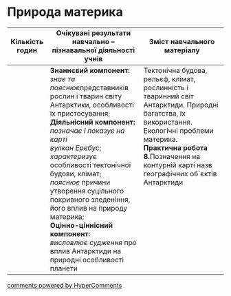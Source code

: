 <div id="hypercomments_widget" class="js-hypercomments-widget invisible"></div>

# Природа материка

<table>
  <tr>
    <td width="10%" align="center"><b>Кількість годин</b></td>  
    <td width="45%" align="center"><b>Очікувані  результати  навчально – пізнавальної  діяльності  учнів</b></td>
    <td width="45%" align="center"><b>Зміст навчального матеріалу</b></td>
  </tr>
<tbody>
  <tr>
<td width="10%" style="vertical-align:top !important;"></td>
    <td width="45%" style="vertical-align:top !important;">
    <b>Знаннєвий компонент:</b><br>
    <i>знає та пояснює</i>представників рослин і тварин світу Антарктики, особливості їх пристосування;<br>
    <b>Діяльнісний компонент:</b><br>
    <i>позначає і показує на карті<br>вулкан Еребус</i>;<br>
    <i>характеризує</i> особливості тектонічної будови, клімат;<br>
    <i>пояснює</i> причини утворення суцільного покривного зледеніння, його вплив на природу материка;<br>
    <b>Оцінно-ціннісний компонент:</b><br>
    <i>висловлює судження</i> про вплив Антарктиди на природні особливості планети
    </td>
    <td width="45%" style="vertical-align:top !important;">Тектонічна будова, рельєф, клімат, рослинність і тваринний світ Антарктиди. Природні багатства, їх використання. Екологічні проблеми материка.<br>
    <b>Практична робота<br>8.</b>Позначення на контурній карті назв географічних об`єктів Антарктиди
</td>
  </tr>
</tbody>
</table>

<div class="js-hypercomments-container">
<a href="http://hypercomments.com" class="hc-link" title="comments widget">comments powered by HyperComments</a>
</div>